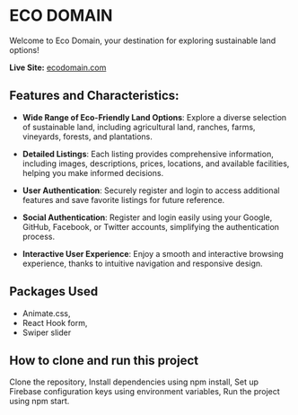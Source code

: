 # ECO DOMAIN

Welcome to Eco Domain, your destination for exploring sustainable land options!

**Live Site:** [ecodomain.com](https://assignment-9-320c5.web.app)

## Features and Characteristics:

- **Wide Range of Eco-Friendly Land Options**: Explore a diverse selection of sustainable land, including agricultural land, ranches, farms, vineyards, forests, and plantations.

- **Detailed Listings**: Each listing provides comprehensive information, including images, descriptions, prices, locations, and available facilities, helping you make informed decisions.

- **User Authentication**: Securely register and login to access additional features and save favorite listings for future reference.

- **Social Authentication**: Register and login easily using your Google, GitHub, Facebook, or Twitter accounts, simplifying the authentication process.

- **Interactive User Experience**: Enjoy a smooth and interactive browsing experience, thanks to intuitive navigation and responsive design.

## Packages Used

- Animate.css,
- React Hook form,
- Swiper slider

## How to clone and run this project

Clone the repository,
Install dependencies using npm install,
Set up Firebase configuration keys using environment variables,
Run the project using npm start.
